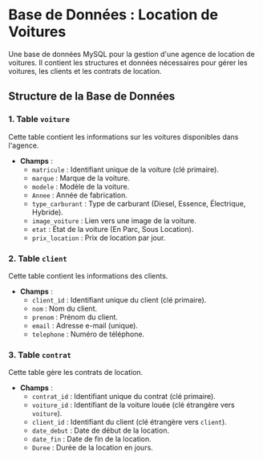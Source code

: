# Base de Données : Location de Voitures

Une base de données MySQL pour la gestion d'une agence de location de voitures. Il contient les structures et données nécessaires pour gérer les voitures, les clients et les contrats de location.

## Structure de la Base de Données

### 1. Table `voiture`
Cette table contient les informations sur les voitures disponibles dans l'agence.

- **Champs** :
  - `matricule` : Identifiant unique de la voiture (clé primaire).
  - `marque` : Marque de la voiture.
  - `modele` : Modèle de la voiture.
  - `Annee` : Année de fabrication.
  - `type_carburant` : Type de carburant (Diesel, Essence, Électrique, Hybride).
  - `image_voiture` : Lien vers une image de la voiture.
  - `etat` : État de la voiture (En Parc, Sous Location).
  - `prix_location` : Prix de location par jour.

### 2. Table `client`
Cette table contient les informations des clients.

- **Champs** :
  - `client_id` : Identifiant unique du client (clé primaire).
  - `nom` : Nom du client.
  - `prenom` : Prénom du client.
  - `email` : Adresse e-mail (unique).
  - `telephone` : Numéro de téléphone.

### 3. Table `contrat`
Cette table gère les contrats de location.

- **Champs** :
  - `contrat_id` : Identifiant unique du contrat (clé primaire).
  - `voiture_id` : Identifiant de la voiture louée (clé étrangère vers `voiture`).
  - `client_id` : Identifiant du client (clé étrangère vers `client`).
  - `date_debut` : Date de début de la location.
  - `date_fin` : Date de fin de la location.
  - `Duree` : Durée de la location en jours.
